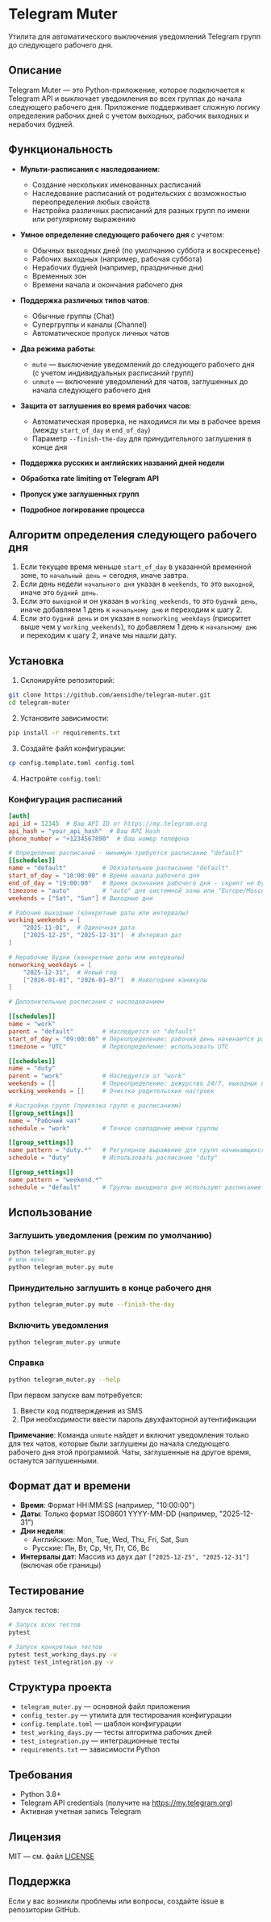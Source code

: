 # Telegram Muter

Утилита для автоматического выключения уведомлений Telegram групп до следующего рабочего дня.

## Описание

Telegram Muter — это Python-приложение, которое подключается к Telegram API и выключает уведомления во всех группах до начала следующего рабочего дня. Приложение поддерживает сложную логику определения рабочих дней с учетом выходных, рабочих выходных и нерабочих будней.

## Функциональность

- **Мульти-расписания с наследованием**:
  - Создание нескольких именованных расписаний
  - Наследование расписаний от родительских с возможностью переопределения любых свойств
  - Настройка различных расписаний для разных групп по имени или регулярному выражению

- **Умное определение следующего рабочего дня** с учетом:
  - Обычных выходных дней (по умолчанию суббота и воскресенье)
  - Рабочих выходных (например, рабочая суббота)
  - Нерабочих будней (например, праздничные дни)
  - Временных зон
  - Времени начала и окончания рабочего дня

- **Поддержка различных типов чатов**:
  - Обычные группы (Chat)
  - Супергруппы и каналы (Channel)
  - Автоматическое пропуск личных чатов

- **Два режима работы**:
  - `mute` — выключение уведомлений до следующего рабочего дня (с учетом индивидуальных расписаний групп)
  - `unmute` — включение уведомлений для чатов, заглушенных до начала следующего рабочего дня

- **Защита от заглушения во время рабочих часов**:
  - Автоматическая проверка, не находимся ли мы в рабочее время (между `start_of_day` и `end_of_day`)
  - Параметр `--finish-the-day` для принудительного заглушения в конце дня

- **Поддержка русских и английских названий дней недели**
- **Обработка rate limiting от Telegram API**
- **Пропуск уже заглушенных групп**
- **Подробное логирование процесса**

## Алгоритм определения следующего рабочего дня

1. Если текущее время меньше `start_of_day` в указанной временной зоне, то `начальный день` = сегодня, иначе завтра.
2. Если день недели `начального дня` указан в `weekends`, то это `выходной`, иначе это `будний день`.
3. Если это `выходной` и он указан в `working_weekends`, то это `будний день`, иначе добавляем 1 день к `начальному дню` и переходим к шагу 2.
4. Если это `будний день` и он указан в `nonworking_weekdays` (приоритет выше чем у `working_weekends`), то добавляем 1 день к `начальному дню` и переходим к шагу 2, иначе мы нашли дату.

## Установка

1. Склонируйте репозиторий:
```bash
git clone https://github.com/aensidhe/telegram-muter.git
cd telegram-muter
```

2. Установите зависимости:
```bash
pip install -r requirements.txt
```

3. Создайте файл конфигурации:
```bash
cp config.template.toml config.toml
```

4. Настройте `config.toml`:

### Конфигурация расписаний
```toml
[auth]
api_id = 12345  # Ваш API ID от https://my.telegram.org
api_hash = "your_api_hash"  # Ваш API Hash
phone_number = "+1234567890"  # Ваш номер телефона

# Определение расписаний - минимум требуется расписание "default"
[[schedules]]
name = "default"          # Обязательное расписание "default"
start_of_day = "10:00:00" # Время начала рабочего дня
end_of_day = "19:00:00"   # Время окончания рабочего дня - скрипт не будет заглушать в рабочие часы
timezone = "auto"         # "auto" для системной зоны или "Europe/Moscow"
weekends = ["Sat", "Sun"] # Выходные дни

# Рабочие выходные (конкретные даты или интервалы)
working_weekends = [
    "2025-11-01",  # Одиночная дата
    ["2025-12-25", "2025-12-31"]  # Интервал дат
]

# Нерабочие будни (конкретные даты или интервалы)
nonworking_weekdays = [
    "2025-12-31",  # Новый год
    ["2026-01-01", "2026-01-07"]  # Новогодние каникулы
]

# Дополнительные расписания с наследованием

[[schedules]]
name = "work"
parent = "default"        # Наследуется от "default"
start_of_day = "09:00:00" # Переопределение: рабочий день начинается раньше
timezone = "UTC"          # Переопределение: использовать UTC

[[schedules]]
name = "duty"
parent = "work"           # Наследуется от "work"
weekends = []             # Переопределение: дежурство 24/7, выходных нет
working_weekends = []     # Очистка родительских настроек

# Настройки групп (привязка групп к расписаниям)
[[group_settings]]
name = "Рабочий чат"
schedule = "work"         # Точное совпадение имени группы

[[group_settings]]
name_pattern = "duty.*"   # Регулярное выражение для групп начинающихся с "duty"
schedule = "duty"         # Использовать расписание "duty"

[[group_settings]]
name_pattern = "weekend.*"
schedule = "default"      # Группы выходного дня используют расписание по умолчанию
```

## Использование

### Заглушить уведомления (режим по умолчанию)
```bash
python telegram_muter.py
# или явно
python telegram_muter.py mute
```

### Принудительно заглушить в конце рабочего дня
```bash
python telegram_muter.py mute --finish-the-day
```

### Включить уведомления
```bash
python telegram_muter.py unmute
```

### Справка
```bash
python telegram_muter.py --help
```

При первом запуске вам потребуется:
1. Ввести код подтверждения из SMS
2. При необходимости ввести пароль двухфакторной аутентификации

**Примечание**: Команда `unmute` найдет и включит уведомления только для тех чатов, которые были заглушены до начала следующего рабочего дня этой программой. Чаты, заглушенные на другое время, останутся заглушенными.

## Формат дат и времени

- **Время**: Формат HH:MM:SS (например, "10:00:00")
- **Даты**: Только формат ISO8601 YYYY-MM-DD (например, "2025-12-31")
- **Дни недели**:
  - Английские: Mon, Tue, Wed, Thu, Fri, Sat, Sun
  - Русские: Пн, Вт, Ср, Чт, Пт, Сб, Вс
- **Интервалы дат**: Массив из двух дат `["2025-12-25", "2025-12-31"]` (включая обе границы)

## Тестирование

Запуск тестов:
```bash
# Запуск всех тестов
pytest

# Запуск конкретных тестов
pytest test_working_days.py -v
pytest test_integration.py -v
```

## Структура проекта

- `telegram_muter.py` — основной файл приложения
- `config_tester.py` — утилита для тестирования конфигурации
- `config.template.toml` — шаблон конфигурации
- `test_working_days.py` — тесты алгоритма рабочих дней
- `test_integration.py` — интеграционные тесты
- `requirements.txt` — зависимости Python

## Требования

- Python 3.8+
- Telegram API credentials (получите на https://my.telegram.org)
- Активная учетная запись Telegram

## Лицензия

MIT — см. файл [LICENSE](LICENSE)

## Поддержка

Если у вас возникли проблемы или вопросы, создайте issue в репозитории GitHub.
